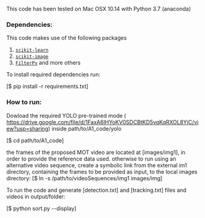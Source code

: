 This code has been tested on Mac OSX 10.14 with Python 3.7 (anaconda)

### Dependencies:

This code makes use of the following packages
1.  [`scikit-learn`](http://scikit-learn.org/stable/)
2.  [`scikit-image`](http://scikit-image.org/download)
3.   [`FilterPy`](https://github.com/rlabbe/filterpy)
and more others

To install required dependencies run:

[$ pip install -r requirements.txt]

### How to run:
Dowload the required YOLO pre-trained mode ( https://drive.google.com/file/d/1FaxA6lHYoKV0SDCBtKD5vqKqRXOL8YjC/view?usp=sharing) inside path/to/A1_code/yolo 

[$ cd path/to/A1_code]

the frames of the proposed MOT video are located at [images/img1], in order to provide the reference data used.
otherwise to run using an alternative video sequence, create a symbolic link from the external im1 directory, containing the frames to be provided as input, to the local images directory:
[$ ln -s /path/to/videoSequences/img1 images/img]

To run the code and generate [detection.txt] and [tracking.txt] files and videos in output/folder:

[$ python sort.py --display]

